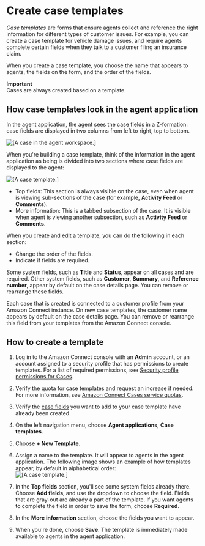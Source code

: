 # Create case templates<a name="case-templates"></a>

*Case templates* are forms that ensure agents collect and reference the right information for different types of customer issues\. For example, you can create a case template for vehicle damage issues, and require agents complete certain fields when they talk to a customer filing an insurance claim\. 

When you create a case template, you choose the name that appears to agents, the fields on the form, and the order of the fields\.

**Important**  
Cases are always created based on a template\.

## How case templates look in the agent application<a name="agent-case-template"></a>

In the agent application, the agent sees the case fields in a Z\-formation: case fields are displayed in two columns from left to right, top to bottom\.

![\[A case in the agent workspace.\]](http://docs.aws.amazon.com/connect/latest/adminguide/images/cases-agent-side.png)

When you're building a case template, think of the information in the agent application as being is divided into two sections where case fields are displayed to the agent: 

![\[A case template.\]](http://docs.aws.amazon.com/connect/latest/adminguide/images/cases-templates-agent-application.png)
+ Top fields: This section is always visible on the case, even when agent is viewing sub\-sections of the case \(for example, **Activity Feed** or **Comments**\)\.
+ More information: This is a tabbed subsection of the case\. It is visible when agent is viewing another subsection, such as **Activity Feed** or **Comments**\.

When you create and edit a template, you can do the following in each section:
+ Change the order of the fields\.
+ Indicate if fields are required\.

Some system fields, such as **Title** and **Status**, appear on all cases and are required\. Other system fields, such as **Customer**, **Summary**, and **Reference number**, appear by default on the case details page\. You can remove or rearrange these fields\.

Each case that is created is connected to a customer profile from your Amazon Connect instance\. On new case templates, the customer name appears by default on the case details page\. You can remove or rearrange this field from your templates from the Amazon Connect console\.

## How to create a template<a name="how-to-create-template"></a>

1. Log in to the Amazon Connect console with an **Admin** account, or an account assigned to a security profile that has permissions to create templates\. For a list of required permissions, see [Security profile permissions for Cases](assign-security-profile-cases.md)\.

1. Verify the quota for case templates and request an increase if needed\. For more information, see [Amazon Connect Cases service quotas](amazon-connect-service-limits.md#cases-quotas)\.

1. Verify the [case fields](case-fields.md) you want to add to your case template have already been created\.

1. On the left navigation menu, choose **Agent applications**, **Case templates**\.

1. Choose **\+ New Template**\.

1. Assign a name to the template\. It will appear to agents in the agent application\. The following image shows an example of how templates appear, by default in alphabetical order:  
![\[A case template.\]](http://docs.aws.amazon.com/connect/latest/adminguide/images/case-templates-in-agent-application.png)

1. In the **Top fields** section, you'll see some system fields already there\. Choose **Add fields**, and use the dropdown to choose the field\. Fields that are gray\-out are already a part of the template\. If you want agents to complete the field in order to save the form, choose **Required**\.

1. In the **More information** section, choose the fields you want to appear\.

1. When you're done, choose **Save**\. The template is immediately made available to agents in the agent application\.